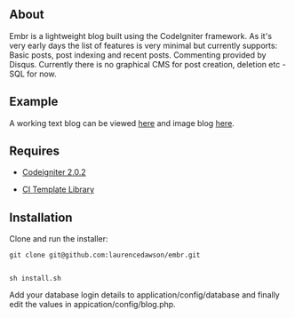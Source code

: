 About
-------
Embr is a lightweight blog built using the CodeIgniter framework. As it's very early days the list of features is very minimal but currently supports: Basic posts, post indexing and recent posts. Commenting provided by Disqus. Currently there is no graphical CMS for post creation, deletion etc - SQL for now.

Example
-------
A working text blog can be viewed [here](http://blog.laurencedawson.com/) and image blog [here](http://images.laurencedawson.com/).

Requires
-------
* [Codeigniter 2.0.2](http://codeigniter.com/download_files/reactor/CodeIgniter_2.0.2.zip)

* [CI Template Library](http://williamsconcepts.com/ci/codeigniter/libraries/template/)

Installation
-------

Clone and run the installer:

	git clone git@github.com:laurencedawson/embr.git


	sh install.sh

Add your database login details to application/config/database and finally edit the values in appication/config/blog.php.